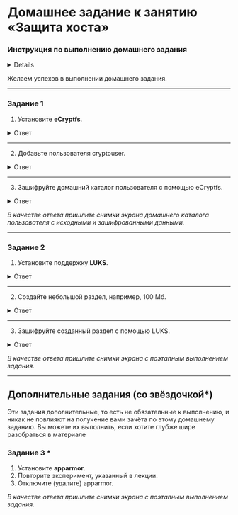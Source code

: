 # Домашнее задание к занятию  «Защита хоста»

### Инструкция по выполнению домашнего задания
<details>

1. Сделайте fork [репозитория c шаблоном решения](https://github.com/netology-code/sys-pattern-homework) к себе в Github и переименуйте его по названию или номеру занятия, например, https://github.com/имя-вашего-репозитория/gitlab-hw или https://github.com/имя-вашего-репозитория/8-03-hw).
2. Выполните клонирование этого репозитория к себе на ПК с помощью команды `git clone`.
3. Выполните домашнее задание и заполните у себя локально этот файл README.md:
   - впишите вверху название занятия и ваши фамилию и имя;
   - в каждом задании добавьте решение в требуемом виде: текст/код/скриншоты/ссылка;
   - для корректного добавления скриншотов воспользуйтесь инструкцией [«Как вставить скриншот в шаблон с решением»](https://github.com/netology-code/sys-pattern-homework/blob/main/screen-instruction.md);
   - при оформлении используйте возможности языка разметки md. Коротко об этом можно посмотреть в [инструкции по MarkDown](https://github.com/netology-code/sys-pattern-homework/blob/main/md-instruction.md).
4. После завершения работы над домашним заданием сделайте коммит (`git commit -m "comment"`) и отправьте его на Github (`git push origin`).
5. Для проверки домашнего задания преподавателем в личном кабинете прикрепите и отправьте ссылку на решение в виде md-файла в вашем Github.
6. Любые вопросы задавайте в чате учебной группы и/или в разделе «Вопросы по заданию» в личном кабинете.

</details>
   
Желаем успехов в выполнении домашнего задания.

------

### Задание 1

1. Установите **eCryptfs**.

<details>
<summary>Ответ</summary>


![image](img/01.png)

</details>

---
2. Добавьте пользователя cryptouser.

<details>
<summary>Ответ</summary>


![image](img/02.png)

</details>

---
3. Зашифруйте домашний каталог пользователя с помощью eCryptfs.

<details>
<summary>Ответ</summary>


![image](img/03.png)

</details>


*В качестве ответа  пришлите снимки экрана домашнего каталога пользователя с исходными и зашифрованными данными.*  

------

### Задание 2

1. Установите поддержку **LUKS**.

<details>
<summary>Ответ</summary>


![image](img/2.1.1.png)

![image](img/2.1.1.2.png)

![image](img/2.1.2.png)

</details>

---
2. Создайте небольшой раздел, например, 100 Мб.

<details>
<summary>Ответ</summary>


![image](img/2.1.3(2).png)

![image](img/2.1.3.1.png)

</details>

---

3. Зашифруйте созданный раздел с помощью LUKS.

<details>
<summary>Ответ</summary>


![image](img/2.1.4.png)

![image](img/2.1.4.1.png)

</details>

*В качестве ответа пришлите снимки экрана с поэтапным выполнением задания.*

---


## Дополнительные задания (со звёздочкой*)

Эти задания дополнительные, то есть не обязательные к выполнению, и никак не повлияют на получение вами зачёта по этому домашнему заданию. Вы можете их выполнить, если хотите глубже шире разобраться в материале

### Задание 3 *

1. Установите **apparmor**.
2. Повторите эксперимент, указанный в лекции.
3. Отключите (удалите) apparmor.


*В качестве ответа пришлите снимки экрана с поэтапным выполнением задания.*
